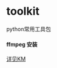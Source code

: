 # toolkit

python常用工具包

#### ffmpeg 安装
[详见KM](http://km.oa.dragonest.com/pages/viewpage.action?pageId=47156165)

